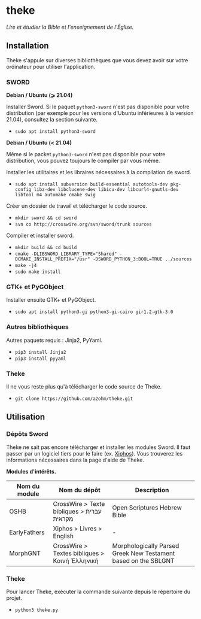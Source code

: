 # theke
*Lire et étudier la Bible et l'enseignement de l'Église.*

## Installation

Theke s'appuie sur diverses bibliothèques que vous devez avoir sur votre ordinateur pour utiliser l'application.

### SWORD

**Debian / Ubuntu (⩾ 21.04)**

Installer Sword. Si le paquet `python3-sword` n'est pas disponible pour votre distribution (par exemple pour les versions d'Ubuntu inférieures à la version 21.04), consultez la section suivante.

* `sudo apt install python3-sword`

**Debian / Ubuntu (< 21.04)**

Même si le packet `python3-sword` n'est pas disponible pour votre distribution, vous pouvez toujours le compiler par vous même.

Installer les utilitaires et les libraires nécessaires à la compilation de sword.

* `sudo apt install subversion build-essential autotools-dev pkg-config libz-dev libclucene-dev libicu-dev libcurl4-gnutls-dev libtool m4 automake cmake swig`

Créer un dossier de travail et télécharger le code source.

* `mkdir sword && cd sword`
* `svn co http://crosswire.org/svn/sword/trunk sources`

Compiler et installer sword.
* `mkdir build && cd build`
* `cmake -DLIBSWORD_LIBRARY_TYPE="Shared" -DCMAKE_INSTALL_PREFIX="/usr" -DSWORD_PYTHON_3:BOOL=TRUE ../sources`
* `make -j4`
* `sudo make install`

### GTK+ et PyGObject

Installer ensuite GTK+ et PyGObject.

* `sudo apt install python3-gi python3-gi-cairo gir1.2-gtk-3.0`

### Autres bibliothèques

Autres paquets requis : Jinja2, PyYaml.

* `pip3 install Jinja2`
* `pip3 install pyyaml`

### Theke

Il ne vous reste plus qu'à télécharger le code source de Theke.

* `git clone https://github.com/a2ohm/theke.git`

## Utilisation

### Dépôts Sword

Theke ne sait pas encore télécharger et installer les modules Sword. Il faut passer par un logiciel tiers pour le faire (ex. [Xiphos](https://xiphos.org/)). Vous trouverez les informations nécessaires dans la page d'aide de Theke.

**Modules d'intérêts.**

Nom du module | Nom du dépôt | Description
------------- | ------------ | -----------
OSHB | CrossWire > Texte bibliques > ﬠברית מקראית | Open Scriptures Hebrew Bible
EarlyFathers | Xiphos > Livres > English | -
MorphGNT | CrossWire > Textes bibliques > Κοινὴ Ἑλληνική | Morphologically Parsed Greek New Testament based on the SBLGNT

### Theke

Pour lancer Theke, exécuter la commande suivante depuis le répertoire du projet.

* `python3 theke.py`
